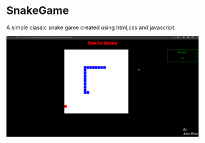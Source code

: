 # SnakeGame
A simple classic snake game created using html,css and javascript.

![alt text](https://github.com/amitbinu/SnakeGame/blob/master/snakeGame.gif "SnakeGame gif")
